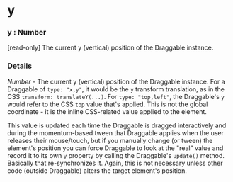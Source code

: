 # y

### y : Number

\[read-only] The current y (vertical) position of the Draggable instance.

### Details[​](#details "Direct link to Details")

*Number* - The current y (vertical) position of the Draggable instance. For a Draggable of `type: "x,y"`, it would be the `y` transform translation, as in the CSS `transform: translateY(...)`. For `type: "top,left"`, the Draggable's `y` would refer to the CSS `top` value that's applied. This is not the global coordinate - it is the inline CSS-related value applied to the element.

This value is updated each time the Draggable is dragged interactively and during the momentum-based tween that Draggable applies when the user releases their mouse/touch, but if you manually change (or tween) the element's position you can force Draggable to look at the "real" value and record it to its own `y` property by calling the Draggable's `update()` method. Basically that re-synchronizes it. Again, this is not necessary unless other code (outside Draggable) alters the target element's position.
